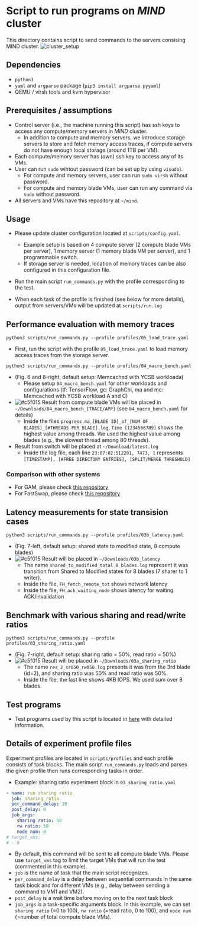# Script to run programs on *MIND* cluster
This directory contains script to send commands to the servers consising MIND cluster.
![cluster_setup](https://raw.githubusercontent.com/shsym/mind/main/ctrl_scripts/exp_cluster.png)

## Dependencies
- `python3`
- `yaml` and `argparse` package (```pip3 install argparse pyyaml```)
- QEMU / virsh tools and kvm hypervisor

## Prerequisites / assumptions
- Control server (i.e., the machine running this script) has ssh keys to access any compute/memory servers in *MIND* cluster.
  - In addition to compute and memory servers, we introduce storage servers to store and fetch memory access traces, if compute servers do not have enough local storage (around 1TB per VM).
- Each compute/memory server has (own) ssh key to access any of its VMs.
- User can run `sudo` wihtout password (can be set up by using `visudo`).
  - For compute and memory servers, user can run `sudo virsh` without password.
  - For compute and memory blade VMs, user can run any command via `sudo` without password.
- All servers and VMs have this repository at `~/mind`.

## Usage
- Please update cluster configuration located at `scripts/config.yaml`.
  - Example setup is based on 4 compute server (2 compute blade VMs per server), 1 memory server (1 memory blade VM per server), and 1 programmable switch.
  - If storage server is needed, location of memory traces can be also configured in this configuration file.

- Run the main script `run_commands.py` with the profile corresponding to the test.

- When each task of the profile is finished (see below for more details), output from servers/VMs will be updated at `scripts/run.log`

## Performance evaluation with memory traces
```
python3 scripts/run_commands.py --profile profiles/05_load_trace.yaml
```
- First, run the script with the profile `05_load_trace.yaml` to load memory access traces from the storage server.

```
python3 scripts/run_commands.py --profile profiles/04_macro_bench.yaml
```
- (Fig. 6 and 8-right, default setup: Memcached with YCSB workloada)
  - Please setup `04_macro_bench.yaml` for other workloads and configurations (tf: TensorFlow, gc: GraphChi, ma and mc: Memcached with YCSB workload A and C)
- ![#c5f015](https://via.placeholder.com/15/c5f015/000000?text=+) Result from compute blade VMs will be placed in `~/Downloads/04_macro_bench_[TRACE/APP]` (see `04_macro_bench.yaml` for details)
  - Inside the files `progress.ma_[BLADE ID]_of_[NUM OF BLADES]_[#THREADS PER BLADE].log`, `Time [1234566789]` shows the highest value among threads. We used the highest value among blades (e.g., the slowest thread among 80 threads).
- Result from switch will be placed at `~/Download/latest.log`
  - Inside the log file, each line `23:07:02:512201, 7473, 1` represents `[TIMESTAMP], [#FREE DIRECTORY ENTRIES], [SPLIT/MERGE THRESHOLD]`

### Comparison with other systems
- For GAM, please check [this repository](https://github.com/charles-typ/mind_ae_gam)
- For FastSwap, please check [this repository](https://github.com/yyppyy/cfm)

## Latency measurements for state transision cases
```
python3 scripts/run_commands.py --profile profiles/03b_latency.yaml
```
- (Fig. 7-left, default setup: shared state to modified state, 8 compute blades)
- ![#c5f015](https://via.placeholder.com/15/c5f015/000000?text=+) Result will be placed in `~/Downloads/03b_latency`
  - The name `shared_to_modified_total_8_blades.log` represent it was transition from Shared to Modified states for 8 blades (7 sharer to 1 writer).
  - Inside the file, `FH_fetch_remote_tot` shows network latency
  - Inside the file, `FH_ack_waiting_node` shows latency for waiting ACK/invalidation

## Benchmark with various sharing and read/write ratios
```
python3 scripts/run_commands.py --profile profiles/03_sharing_ratio.yaml
```
- (Fig. 7-right, default setup: sharing ratio = 50%, read ratio = 50%)
- ![#c5f015](https://via.placeholder.com/15/c5f015/000000?text=+) Result will be placed in `~/Downloads/03a_sharing_ratio`
  - The name `res_2_sr050_rw050.log` presents it was from the 3rd blade (id=2), and sharing ratio was 50% and read ratio was 50%.
  - Inside the file, the last line shows 4KB IOPS. We used sum over 8 blades.

## Test programs 
- Test programs used by this script is located in [here](https://github.com/shsym/mind/tree/main/mind_linux/test_programs) with detailed information. 

## Details of experiment profile files
Experiment profiles are located in `scripts/profiles` and each profile consists of task blocks. The main script `run_commands.py` loads and parses the given profile then runs corresponding tasks in order.
- Example: sharing ratio experiment block in `03_sharing_ratio.yaml`
```yaml
- name: run sharing ratio
  job: sharing_ratio
  per_command_delay: 10
  post_delay: 0
  job_args:
    sharing ratio: 50
    rw ratio: 50
    node num: 8
# target_vms:
# - 0
```
- By default, this command will be sent to all compute blade VMs. Please use `target_vms` tag to limit the target VMs that will run the test (commented in this example).
- `job` is the name of task that the main script recognizes.
- `per_command_delay` is a delay between sequential commands in the same task block and for different VMs (e.g., delay between sending a command to VM1 and VM2).
- `post_delay` is a wait time before moving on to the next task block
- `job_args` is a task-specific arguments block. In this example, we can set `sharing ratio` (=0 to 100), `rw ratio` (=read ratio, 0 to 100), and `node num` (=number of total compute blade VMs).
